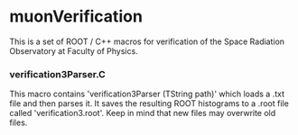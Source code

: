 # muonVerification
This is a set of ROOT / C++ macros for verification of the Space Radiation Observatory at Faculty of Physics. 

### verification3Parser.C

This macro contains 'verification3Parser (TString path)' which loads a .txt file and then parses it. It saves the resulting ROOT histograms to a .root file called 'verification3.root'. Keep in mind that new files may overwrite old files.
